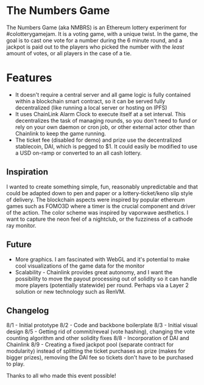 # The Numbers Game

The Numbers Game (aka NMBRS) is an Ethereum lottery experiment for #colotterygamejam. It is a voting game, with a unique twist. In the game, the goal is to cast one vote for a number during the 6 minute round, and a jackpot is paid out to the players who picked the number with the *least* amount of votes, or all players in the case of a tie.


# Features

 - It doesn't require a central server and all game logic is fully contained within a blockchain smart contract, so it can be served fully decentralized (like running a local server or hosting on IPFS) 
 - It uses ChainLink Alarm Clock to execute itself at a set interval. This decentralizes the task of managing rounds, so you don't need to fund or rely on your own daemon or cron job, or other external actor other than Chainlink to keep the game running. 
 - The ticket fee (disabled for demo) and prize use the decentralized stablecoin, DAI, which is pegged to $1. It could easily be modified to use a USD on-ramp or converted to an all cash lottery.

## Inspiration

I wanted to create something simple, fun, reasonably unpredictable and that could be adapted down to pen and paper or a lottery-ticket/keno slip style of delivery. The blockchain aspects were inspired by popular ethereum games such as FOMO3D where a timer is the crucial component and driver of the action. The color scheme was inspired by vaporwave aesthetics. I want to capture the neon feel of a nightclub, or the fuzziness of a cathode ray monitor.  

## Future

 - More graphics. I am fascinated with WebGL and it's potential to make cool visualizations of the game data for the monitor 
 - Scalability - Chainlink provides great autonomy, and I want the possibility to move the payout processing out of solidity so it can handle more players (potentially statewide) per round. Perhaps via a Layer 2 solution or new technology such as RenVM.

## Changelog

8/1 - Initial prototype 
8/2 - Code and backbone boilerplate
8/3 - Initial visual design
8/5 - Getting rid of commit/reveal (vote hashing), changing the vote counting algorithm and other solidity fixes
8/8 - Incorporation of DAI and Chainlink
8/9 - Creating a fixed jackpot pool (separate contract for modularity) instead of splitting the ticket purchases as prize (makes for bigger prizes), removing the DAI fee so tickets don't have to be purchased to play.

Thanks to all who made this event possible! 


